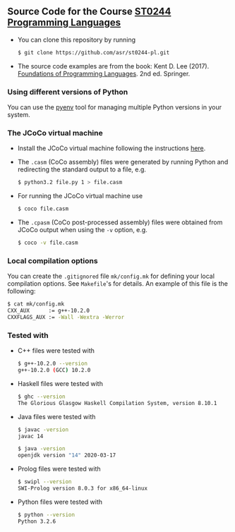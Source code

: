 ## Source Code for the Course [ST0244 Programming Languages](http://www1.eafit.edu.co/asr/courses/st0244-programming-languages/index.html)

* You can clone this repository by running

    ```bash
    $ git clone https://github.com/asr/st0244-pl.git
    ```

* The source code examples are from the book: Kent D. Lee
(2017). [Foundations of Programming
Languages](https://kentdlee.github.io/PL/build/html/index.html). 2nd
ed. Springer.

### Using different versions of Python

You can use the [pyenv](https://realpython.com/intro-to-pyenv) tool
for managing multiple Python versions in your system.

### The JCoCo virtual machine

* Install the JCoCo virtual machine following the instructions
  [here](https://kentdlee.github.io/JCoCoPages/_build/html/index.html).

* The `.casm` (CoCo assembly) files were generated by running Python
and redirecting the standard output to a file, e.g.

    ```bash
    $ python3.2 file.py 1 > file.casm
    ```

* For running the JCoCo virtual machine use

    ```bash
    $ coco file.casm
    ```

* The `.cpasm` (CoCo post-processed assembly) files were obtained from
JCoCo output when using the `-v` option, e.g.

    ```bash
    $ coco -v file.casm
    ```

### Local compilation options

You can create the `.gitignored` file `mk/config.mk` for defining your
local compilation options. See `Makefile`'s for details. An example of
this file is the following:

```bash
$ cat mk/config.mk
CXX_AUX      := g++-10.2.0
CXXFLAGS_AUX := -Wall -Wextra -Werror
```

### Tested with

* C++ files were tested with

    ```bash
    $ g++-10.2.0 --version
    g++-10.2.0 (GCC) 10.2.0
    ```

* Haskell files were tested with

    ```bash
    $ ghc --version
    The Glorious Glasgow Haskell Compilation System, version 8.10.1
    ```

* Java files were tested with

    ```bash
    $ javac -version
    javac 14

    $ java -version
    openjdk version "14" 2020-03-17
    ```

* Prolog files were tested with

    ```bash
    $ swipl --version
    SWI-Prolog version 8.0.3 for x86_64-linux
    ```

* Python files were tested with

    ```bash
    $ python --version
    Python 3.2.6
    ```
